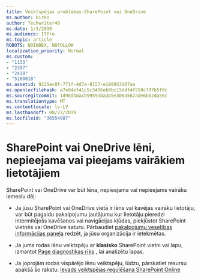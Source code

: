 ```yaml
---
title: Veiktspējas problēmas-SharePoint vai OneDrive
ms.author: kirks
author: Techwriter40
ms.date: 1/3/2019
ms.audience: ITPro
ms.topic: article
ROBOTS: NOINDEX, NOFOLLOW
localization_priority: Normal
ms.custom:
- "1133"
- "2397"
- "2418"
- "5200018"
ms.assetid: 9225ec0f-771f-4d7a-8157-e188953107aa
ms.openlocfilehash: a7e84ef41c5c3486eb0bc15ddf4f550c797b5f0c
ms.sourcegitcommit: 1d98db8acb9959aba3b5e308a567ade6b62da56c
ms.translationtype: MT
ms.contentlocale: lv-LV
ms.lasthandoff: 08/22/2019
ms.locfileid: "36554987"
---
```

# <a name="sharepoint-or-onedrive-slow-inaccessible-or-unavailable-for-multiple-users"></a>SharePoint vai OneDrive lēni, nepieejama vai pieejams vairākiem lietotājiem

SharePoint vai OneDrive var būt lēna, nepieejama vai nepieejams vairāku iemeslu dēļ:
  
- Ja jūsu SharePoint vai OneDrive vietā ir lēns vai kavējas vairāku lietotāju, var būt pagaidu pakalpojumu jautājumu kur lietotāju pieredzi intermitējošs kavēšanos vai navigācijas kļūdas, piekļūstot SharePoint vietnēs vai OneDrive saturu. Pārbaudiet [pakalpojumu veselības informācijas paneļa](https://admin.microsoft.com/AdminPortal/Home#/servicehealth) redzēt, ja jūsu organizācija ir ietekmētas.
  
- Ja jums rodas lēnu veiktspēju ar **klasisko** SharePoint vietni vai lapu, izmantot [Page diagnostikas rīks](https://aka.ms/perftool) , lai analizētu lapas.
  
- Ja joprojām rodas vispārējo lēnu veiktspēju, lūdzu, pārskatiet resursu apakšā šo rakstu: [Ievads veiktspējas regulēšana SharePoint Online](https://go.microsoft.com/fwlink/?linkid=2024334)
  